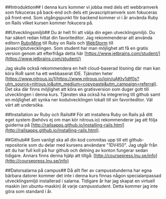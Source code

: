 ##Introduktion##
I denna kurs kommer vi jobba med dels ett webbramverk som fokuceras på back-end och dels ett javascriptramverk som fokuceras på front-end. 
Som utgångspunkt för backend kommer vi i år använda Ruby on Rails vilket kursen kommer fokucera på. 


##Utvecklingsmiljö##
Du är helt fri att välja din egen utvecklingsmiljö. Du har säkert redan hittat din favoriteditor. Jag rekommenderar att använda editorn [RubyMine](https://www.jetbrains.com/ruby/) till Ruby on Rails och [WebStorm](https://www.jetbrains.com/webstorm/) till javascriptutvecklingen. Som student har man möjlighet att få en gratis version genom att efterfråga detta här [https://www.jetbrains.com/student/](https://www.jetbrains.com/student/)


Jag skulle också rekommendera en helt cloud-baserad lösning där man kan köra RoR samt ha ett webbaserat IDE. Tjänsten heter [https://www.nitrous.io/](https://www.nitrous.io/join/uAKtv1dIf0s?utm_source=nitrous.io&utm_medium=copypaste&utm_campaign=referral). Det ska där finns möjlighet att köra en gratisversion som duger gott till utvecklingen i denna kurs. Tjänsten ska också ha integrering till github samt en möjlighet att synka ner kodutvecklingen lokalt till sin favoriteditor. Väl värt att undersöka.

##Installation av Ruby och Rails##
För att installera Ruby on Rails på ditt eget system (behövs ej om man kör nitrous.io) rekommenderar jag att följa guiderna på [http://railsapps.github.io/installing-rails.html](http://railsapps.github.io/installing-rails.html).


##Github##
Som vanligt ska all din kod commitas upp till ett github-repositorie som du delar med kursens användare "1DV450". Jag utgår från att du har full koll på hur github och delning av konton fungerar sedan tidigare. Annars finns denna hjälp att tillgå: [http://coursepress.lnu.se/info](http://coursepress.lnu.se/info)


##Datorsalarna på campus##
Då allt fler av campusstunderna har egna bärbara datorer kommer det inte i denna kurs finnas någon specialanpassad utvecklingsmiljö installerad i salarna. Tidigare år har jag skapat en virtuell maskin (en ubuntu-maskin) åt varje campusstudent. Detta kommer jag inte göra som standard i år. 


